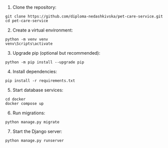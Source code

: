1. Clone the repository:
```
git clone https://github.com/diploma-nedashkivska/pet-care-service.git
cd pet-care-service
```

2. Create a virtual environment:
```
python -m venv venv
venv\Scripts\activate
```
3. Upgrade pip (optional but recommended):
```
python -m pip install --upgrade pip 
```

4. Install dependencies:
```
pip install -r requirements.txt
```

5. Start database services:
```
cd docker
docker compose up
```

6. Run migrations:
```
python manage.py migrate
```

7. Start the Django server:
```
python manage.py runserver
```